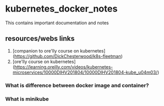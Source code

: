 # kubernetes_docker_notes
This contains important documentation and notes
## resources/webs links
1. [companion to ore'lly course on kubernetes] (https://github.com/DickChesterwood/k8s-fleetman)
2. [ore'lly course on kubernetes] (https://learning.oreilly.com/videos/kubernetes-microservices/10000DIHV201804/10000DIHV201804-kube_u04m03/)

### What is difference between docker image and container?

### What is minikube
